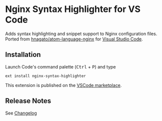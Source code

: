 # Nginx Syntax Highlighter for VS Code

Adds syntax highlighting and snippet support to Nginx configuration files.\
Ported from [hnagato/atom-language-nginx][1] for [Visual Studio Code][2].

## Installation
Launch Code's command palette (<kbd>Ctrl</kbd> + <kbd>P</kbd>) and type

    ext install nginx-syntax-highlighter

This extension is published on the [VSCode marketplace][3].

## Release Notes

See [Changelog][4]

[1]: https://github.com/hnagato/atom-language-nginx
[2]: https://code.visualstudio.com/
[3]: https://marketplace.visualstudio.com/items?itemName=almir.nginx-syntax-highlighter
[4]: https://github.com/almir/nginx-syntax-highlighter/CHANGELOG.md
